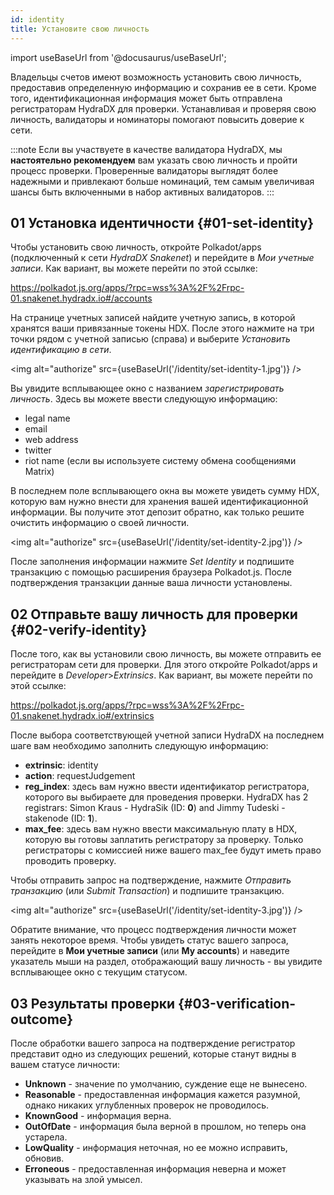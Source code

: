 ```yaml
---
id: identity
title: Установите свою личность
---
```


import useBaseUrl from '@docusaurus/useBaseUrl';

Владельцы счетов имеют возможность установить свою личность, предоставив определенную информацию и сохранив ее в сети. Кроме того, идентификационная информация может быть отправлена регистраторам HydraDX для проверки. Устанавливая и проверяя свою личность, валидаторы и номинаторы помогают повысить доверие к сети.

:::note
Если вы участвуете в качестве валидатора HydraDX, мы **настоятельно рекомендуем** вам указать свою личность и пройти процесс проверки. Проверенные валидаторы выглядят более надежными и привлекают больше номинаций, тем самым увеличивая шансы быть включенными в набор активных валидаторов.
:::

## 01 Установка идентичности {#01-set-identity}

Чтобы установить свою личность, откройте Polkadot/apps (подключенный к сети *HydraDX Snakenet*) и перейдите в *Мои учетные записи*. Как вариант, вы можете перейти по этой ссылке:

https://polkadot.js.org/apps/?rpc=wss%3A%2F%2Frpc-01.snakenet.hydradx.io#/accounts

На странице учетных записей найдите учетную запись, в которой хранятся ваши привязанные токены HDX. После этого нажмите на три точки рядом с учетной записью (справа) и выберите *Установить идентификацию в сети*.

<img alt="authorize" src={useBaseUrl('/identity/set-identity-1.jpg')} />

Вы увидите всплывающее окно с названием *зарегистрировать личность*. Здесь вы можете ввести следующую информацию:

* legal name
* email
* web address
* twitter
* riot name (если вы используете систему обмена сообщениями Matrix)

В последнем поле всплывающего окна вы можете увидеть сумму HDX, которую вам нужно внести для хранения вашей идентификационной информации. Вы получите этот депозит обратно, как только решите очистить информацию о своей личности.

<img alt="authorize" src={useBaseUrl('/identity/set-identity-2.jpg')} />

После заполнения информации нажмите *Set Identity* и подпишите транзакцию с помощью расширения браузера Polkadot.js. После подтверждения транзакции данные ваша личности установлены.

## 02 Отправьте вашу личность для проверки {#02-verify-identity}

После того, как вы установили свою личность, вы можете отправить ее регистраторам сети для проверки. Для этого откройте Polkadot/apps и перейдите в *Developer*>*Extrinsics*. Как вариант, вы можете перейти по этой ссылке:

https://polkadot.js.org/apps/?rpc=wss%3A%2F%2Frpc-01.snakenet.hydradx.io#/extrinsics

После выбора соответствующей учетной записи HydraDX на последнем шаге вам необходимо заполнить следующую информацию:

* **extrinsic**: identity
* **action**: requestJudgement
* **reg_index**: здесь вам нужно ввести идентификатор регистратора, которого вы выбираете для проведения проверки.
HydraDX has 2 registrars: Simon Kraus - HydraSik (ID: **0**) and Jimmy Tudeski - stakenode (ID: **1**).
* **max_fee**: здесь вам нужно ввести максимальную плату в HDX, которую вы готовы заплатить регистратору за проверку. Только регистраторы с комиссией ниже вашего max_fee будут иметь право проводить проверку.

Чтобы отправить запрос на подтверждение, нажмите *Отправить транзакцию* (или *Submit Transaction*) и подпишите транзакцию.

<img alt="authorize" src={useBaseUrl('/identity/set-identity-3.jpg')} />

Обратите внимание, что процесс подтверждения личности может занять некоторое время. Чтобы увидеть статус вашего запроса, перейдите в **Мои учетные записи** (или **My accounts**) и наведите указатель мыши на раздел, отображающий вашу личность - вы увидите всплывающее окно с текущим статусом.

## 03 Результаты проверки {#03-verification-outcome}

После обработки вашего запроса на подтверждение регистратор представит одно из следующих решений, которые станут видны в вашем статусе личности:

* **Unknown** - значение по умолчанию, суждение еще не вынесено.
* **Reasonable** - предоставленная информация кажется разумной, однако никаких углубленных проверок не проводилось.
* **KnownGood** - информация верна.
* **OutOfDate** - информация была верной в прошлом, но теперь она устарела.
* **LowQuality** - информация неточная, но ее можно исправить, обновив.
* **Erroneous** - предоставленная информация неверна и может указывать на злой умысел.
